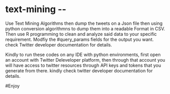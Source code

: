 # text-mining -- 
Use Text Mining Algorithms then dump the tweets on a Json file then using python conversion algorithmns to dump them into a readable Format in CSV.
Then use R programming to clean and analyze said data to your specific requirement.
Modfiy the #query_params fields for the output you want. check Twitter developer documentation for details.

Kindly to run these codes on any IDE with python environments, first open an account with Twitter Deleveloper platform, then
through that account you will have access to twitter resources through API keys and tokens that you generate from there.
kindly check twitter developer documentation for details.

#Enjoy
